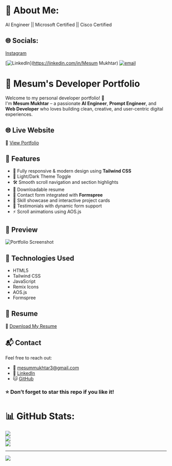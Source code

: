 # 💫 About Me:
AI Engineer || Microsoft Certified || Cisco Certified 


## 🌐 Socials:
[Instagram](https://www.instagram.com/mesum_mukhtar/?igsh=M2Ewc2J2ZnB6OGpy)

[![LinkedIn](https://img.shields.io/badge/LinkedIn-%230077B5.svg?logo=linkedin&logoColor=white)](https://linkedin.com/in/Mesum Mukhtar) [![email](https://img.shields.io/badge/Email-D14836?logo=gmail&logoColor=white)](mailto:mesummukhtar47@gmail.com) 

# 💼 Mesum's Developer Portfolio

Welcome to my personal developer portfolio! 👋  
I'm **Mesum Mukhtar** – a passionate **AI Engineer**, **Prompt Engineer**, and **Web Developer** who loves building clean, creative, and user-centric digital experiences.

## 🌐 Live Website

🔗 [View Portfolio](https://codewithMeesum.github.io)

## 📌 Features

- 🎨 Fully responsive & modern design using **Tailwind CSS**
- 🌙 Light/Dark Theme Toggle
- 🛠️ Smooth scroll navigation and section highlights
- 📁 Downloadable resume
- 💬 Contact form integrated with **Formspree**
- 🧠 Skill showcase and interactive project cards
- 🧾 Testimonials with dynamic form support
- ⚡ Scroll animations using AOS.js

## 📸 Preview

![Portfolio Screenshot](https://res.cloudinary.com/dtjjgiitl/image/upload/q_auto:good,f_auto,fl_progressive/v1752078866/sshsozcecrfze2lrmd88.jpg)

## 🚀 Technologies Used

- HTML5
- Tailwind CSS
- JavaScript
- Remix Icons
- AOS.js
- Formspree

## 📄 Resume

🎯 [Download My Resume](https://raw.githubusercontent.com/codewithMeesum/codewithMeesum.github.io/main/RESUME%20(2).pdf)

## 📬 Contact

Feel free to reach out:

- 📧 [mesummukhtar3@gmail.com](mailto:mesummukhtar3@gmail.com)
- 🔗 [LinkedIn](https://www.linkedin.com/in/mesummukhtar/)
- 🐱 [GitHub](https://github.com/codewithMeesum)

### ⭐ Don’t forget to star this repo if you like it!

# 📊 GitHub Stats:
![](https://github-readme-stats.vercel.app/api?username=codewithMeesum&theme=dark&hide_border=false&include_all_commits=false&count_private=false)<br/>
![](https://nirzak-streak-stats.vercel.app/?user=codewithMeesum&theme=dark&hide_border=false)<br/>
![](https://github-readme-stats.vercel.app/api/top-langs/?username=codewithMeesum&theme=dark&hide_border=false&include_all_commits=false&count_private=false&layout=compact)

---
[![](https://visitcount.itsvg.in/api?id=codewithMeesum&icon=0&color=0)](https://visitcount.itsvg.in)

